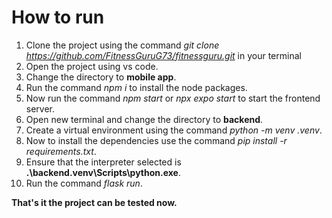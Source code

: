 # How to run

1. Clone the project using the command _git clone https://github.com/FitnessGuruG73/fitnessguru.git_ in your terminal
2. Open the project using vs code.
3. Change the directory to **mobile app**.
4. Run the command _npm i_ to install the node packages.
5. Now run the command _npm start_ or _npx expo start_ to start the frontend server.
6. Open new terminal and change the directory to **backend**.
7. Create a virtual environment using the command _python -m venv .venv_.
8. Now to install the dependencies use the command _pip install -r requirements.txt_.
9. Ensure that the interpreter selected is **.\backend\.venv\Scripts\python.exe**.
10. Run the command _flask run_.

**That's it the project can be tested now.**
